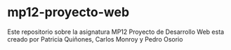 # mp12-proyecto-web
Este repositorio sobre la asignatura MP12 Proyecto de Desarrollo Web esta creado por Patricia Quiñones, Carlos Monroy y Pedro Osorio
